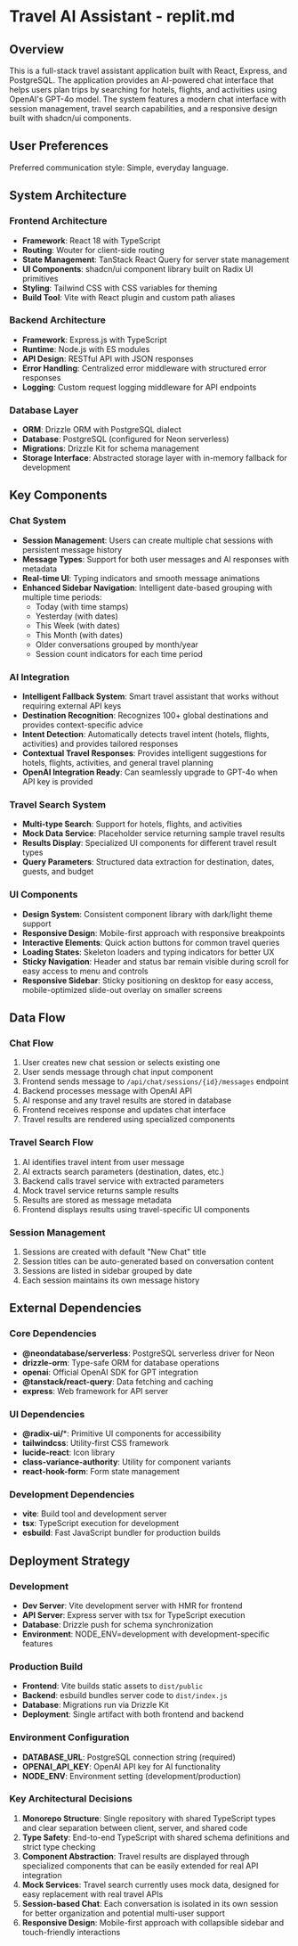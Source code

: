 # Travel AI Assistant - replit.md

## Overview

This is a full-stack travel assistant application built with React, Express, and PostgreSQL. The application provides an AI-powered chat interface that helps users plan trips by searching for hotels, flights, and activities using OpenAI's GPT-4o model. The system features a modern chat interface with session management, travel search capabilities, and a responsive design built with shadcn/ui components.

## User Preferences

Preferred communication style: Simple, everyday language.

## System Architecture

### Frontend Architecture
- **Framework**: React 18 with TypeScript
- **Routing**: Wouter for client-side routing
- **State Management**: TanStack React Query for server state management
- **UI Components**: shadcn/ui component library built on Radix UI primitives
- **Styling**: Tailwind CSS with CSS variables for theming
- **Build Tool**: Vite with React plugin and custom path aliases

### Backend Architecture
- **Framework**: Express.js with TypeScript
- **Runtime**: Node.js with ES modules
- **API Design**: RESTful API with JSON responses
- **Error Handling**: Centralized error middleware with structured error responses
- **Logging**: Custom request logging middleware for API endpoints

### Database Layer
- **ORM**: Drizzle ORM with PostgreSQL dialect
- **Database**: PostgreSQL (configured for Neon serverless)
- **Migrations**: Drizzle Kit for schema management
- **Storage Interface**: Abstracted storage layer with in-memory fallback for development

## Key Components

### Chat System
- **Session Management**: Users can create multiple chat sessions with persistent message history
- **Message Types**: Support for both user messages and AI responses with metadata
- **Real-time UI**: Typing indicators and smooth message animations
- **Enhanced Sidebar Navigation**: Intelligent date-based grouping with multiple time periods:
  - Today (with time stamps)
  - Yesterday (with dates)
  - This Week (with dates)
  - This Month (with dates)
  - Older conversations grouped by month/year
  - Session count indicators for each time period

### AI Integration
- **Intelligent Fallback System**: Smart travel assistant that works without requiring external API keys
- **Destination Recognition**: Recognizes 100+ global destinations and provides context-specific advice
- **Intent Detection**: Automatically detects travel intent (hotels, flights, activities) and provides tailored responses
- **Contextual Travel Responses**: Provides intelligent suggestions for hotels, flights, activities, and general travel planning
- **OpenAI Integration Ready**: Can seamlessly upgrade to GPT-4o when API key is provided

### Travel Search System
- **Multi-type Search**: Support for hotels, flights, and activities
- **Mock Data Service**: Placeholder service returning sample travel results
- **Results Display**: Specialized UI components for different travel result types
- **Query Parameters**: Structured data extraction for destination, dates, guests, and budget

### UI Components
- **Design System**: Consistent component library with dark/light theme support
- **Responsive Design**: Mobile-first approach with responsive breakpoints
- **Interactive Elements**: Quick action buttons for common travel queries
- **Loading States**: Skeleton loaders and typing indicators for better UX
- **Sticky Navigation**: Header and status bar remain visible during scroll for easy access to menu and controls
- **Responsive Sidebar**: Sticky positioning on desktop for easy access, mobile-optimized slide-out overlay on smaller screens

## Data Flow

### Chat Flow
1. User creates new chat session or selects existing one
2. User sends message through chat input component
3. Frontend sends message to `/api/chat/sessions/{id}/messages` endpoint
4. Backend processes message with OpenAI API
5. AI response and any travel results are stored in database
6. Frontend receives response and updates chat interface
7. Travel results are rendered using specialized components

### Travel Search Flow
1. AI identifies travel intent from user message
2. AI extracts search parameters (destination, dates, etc.)
3. Backend calls travel service with extracted parameters
4. Mock travel service returns sample results
5. Results are stored as message metadata
6. Frontend displays results using travel-specific UI components

### Session Management
1. Sessions are created with default "New Chat" title
2. Session titles can be auto-generated based on conversation content
3. Sessions are listed in sidebar grouped by date
4. Each session maintains its own message history

## External Dependencies

### Core Dependencies
- **@neondatabase/serverless**: PostgreSQL serverless driver for Neon
- **drizzle-orm**: Type-safe ORM for database operations
- **openai**: Official OpenAI SDK for GPT integration
- **@tanstack/react-query**: Data fetching and caching
- **express**: Web framework for API server

### UI Dependencies
- **@radix-ui/***: Primitive UI components for accessibility
- **tailwindcss**: Utility-first CSS framework
- **lucide-react**: Icon library
- **class-variance-authority**: Utility for component variants
- **react-hook-form**: Form state management

### Development Dependencies
- **vite**: Build tool and development server
- **tsx**: TypeScript execution for development
- **esbuild**: Fast JavaScript bundler for production builds

## Deployment Strategy

### Development
- **Dev Server**: Vite development server with HMR for frontend
- **API Server**: Express server with tsx for TypeScript execution
- **Database**: Drizzle push for schema synchronization
- **Environment**: NODE_ENV=development with development-specific features

### Production Build
- **Frontend**: Vite builds static assets to `dist/public`
- **Backend**: esbuild bundles server code to `dist/index.js`
- **Database**: Migrations run via Drizzle Kit
- **Deployment**: Single artifact with both frontend and backend

### Environment Configuration
- **DATABASE_URL**: PostgreSQL connection string (required)
- **OPENAI_API_KEY**: OpenAI API key for AI functionality
- **NODE_ENV**: Environment setting (development/production)

### Key Architectural Decisions

1. **Monorepo Structure**: Single repository with shared TypeScript types and clear separation between client, server, and shared code
2. **Type Safety**: End-to-end TypeScript with shared schema definitions and strict type checking
3. **Component Abstraction**: Travel results are displayed through specialized components that can be easily extended for real API integration
4. **Mock Services**: Travel search currently uses mock data, designed for easy replacement with real travel APIs
5. **Session-based Chat**: Each conversation is isolated in its own session for better organization and potential multi-user support
6. **Responsive Design**: Mobile-first approach with collapsible sidebar and touch-friendly interactions